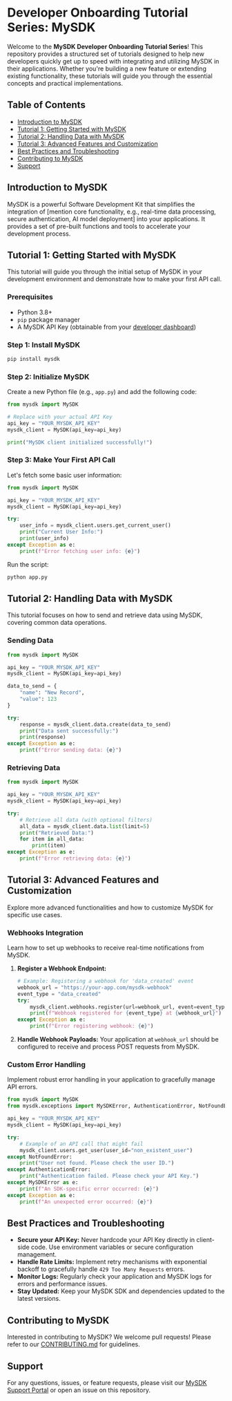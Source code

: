 # Developer Onboarding Tutorial Series: MySDK

Welcome to the **MySDK Developer Onboarding Tutorial Series**! This repository provides a structured set of tutorials designed to help new developers quickly get up to speed with integrating and utilizing MySDK in their applications. Whether you're building a new feature or extending existing functionality, these tutorials will guide you through the essential concepts and practical implementations.

## Table of Contents

- [Introduction to MySDK](#introduction-to-mysdk)
- [Tutorial 1: Getting Started with MySDK](#tutorial-1-getting-started-with-mysdk)
- [Tutorial 2: Handling Data with MySDK](#tutorial-2-handling-data-with-mysdk)
- [Tutorial 3: Advanced Features and Customization](#tutorial-3-advanced-features-and-customization)
- [Best Practices and Troubleshooting](#best-practices-and-troubleshooting)
- [Contributing to MySDK](#contributing-to-mysdk)
- [Support](#support)

## Introduction to MySDK

MySDK is a powerful Software Development Kit that simplifies the integration of [mention core functionality, e.g., real-time data processing, secure authentication, AI model deployment] into your applications. It provides a set of pre-built functions and tools to accelerate your development process.

## Tutorial 1: Getting Started with MySDK

This tutorial will guide you through the initial setup of MySDK in your development environment and demonstrate how to make your first API call.

### Prerequisites

*   Python 3.8+
*   `pip` package manager
*   A MySDK API Key (obtainable from your [developer dashboard](https://developer.mysdk.com/dashboard))

### Step 1: Install MySDK

```bash
pip install mysdk
```

### Step 2: Initialize MySDK

Create a new Python file (e.g., `app.py`) and add the following code:

```python
from mysdk import MySDK

# Replace with your actual API Key
api_key = "YOUR_MYSDK_API_KEY"
mysdk_client = MySDK(api_key=api_key)

print("MySDK client initialized successfully!")
```

### Step 3: Make Your First API Call

Let's fetch some basic user information:

```python
from mysdk import MySDK

api_key = "YOUR_MYSDK_API_KEY"
mysdk_client = MySDK(api_key=api_key)

try:
    user_info = mysdk_client.users.get_current_user()
    print("Current User Info:")
    print(user_info)
except Exception as e:
    print(f"Error fetching user info: {e}")
```

Run the script:

```bash
python app.py
```

## Tutorial 2: Handling Data with MySDK

This tutorial focuses on how to send and retrieve data using MySDK, covering common data operations.

### Sending Data

```python
from mysdk import MySDK

api_key = "YOUR_MYSDK_API_KEY"
mysdk_client = MySDK(api_key=api_key)

data_to_send = {
    "name": "New Record",
    "value": 123
}

try:
    response = mysdk_client.data.create(data_to_send)
    print("Data sent successfully:")
    print(response)
except Exception as e:
    print(f"Error sending data: {e}")
```

### Retrieving Data

```python
from mysdk import MySDK

api_key = "YOUR_MYSDK_API_KEY"
mysdk_client = MySDK(api_key=api_key)

try:
    # Retrieve all data (with optional filters)
    all_data = mysdk_client.data.list(limit=5)
    print("Retrieved Data:")
    for item in all_data:
        print(item)
except Exception as e:
    print(f"Error retrieving data: {e}")
```

## Tutorial 3: Advanced Features and Customization

Explore more advanced functionalities and how to customize MySDK for specific use cases.

### Webhooks Integration

Learn how to set up webhooks to receive real-time notifications from MySDK.

1.  **Register a Webhook Endpoint:**
    ```python
    # Example: Registering a webhook for 'data_created' event
    webhook_url = "https://your-app.com/mysdk-webhook"
    event_type = "data_created"
    try:
        mysdk_client.webhooks.register(url=webhook_url, event=event_type)
        print(f"Webhook registered for {event_type} at {webhook_url}")
    except Exception as e:
        print(f"Error registering webhook: {e}")
    ```
2.  **Handle Webhook Payloads:** Your application at `webhook_url` should be configured to receive and process POST requests from MySDK.

### Custom Error Handling

Implement robust error handling in your application to gracefully manage API errors.

```python
from mysdk import MySDK
from mysdk.exceptions import MySDKError, AuthenticationError, NotFoundError

api_key = "YOUR_MYSDK_API_KEY"
mysdk_client = MySDK(api_key=api_key)

try:
    # Example of an API call that might fail
    mysdk_client.users.get_user(user_id="non_existent_user")
except NotFoundError:
    print("User not found. Please check the user ID.")
except AuthenticationError:
    print("Authentication failed. Please check your API Key.")
except MySDKError as e:
    print(f"An SDK-specific error occurred: {e}")
except Exception as e:
    print(f"An unexpected error occurred: {e}")
```

## Best Practices and Troubleshooting

*   **Secure your API Key:** Never hardcode your API Key directly in client-side code. Use environment variables or secure configuration management.
*   **Handle Rate Limits:** Implement retry mechanisms with exponential backoff to gracefully handle `429 Too Many Requests` errors.
*   **Monitor Logs:** Regularly check your application and MySDK logs for errors and performance issues.
*   **Stay Updated:** Keep your MySDK SDK and dependencies updated to the latest versions.

## Contributing to MySDK

Interested in contributing to MySDK? We welcome pull requests! Please refer to our [CONTRIBUTING.md](https://github.com/mysdk/mysdk/CONTRIBUTING.md) for guidelines.

## Support

For any questions, issues, or feature requests, please visit our [MySDK Support Portal](https://support.mysdk.com) or open an issue on this repository.




